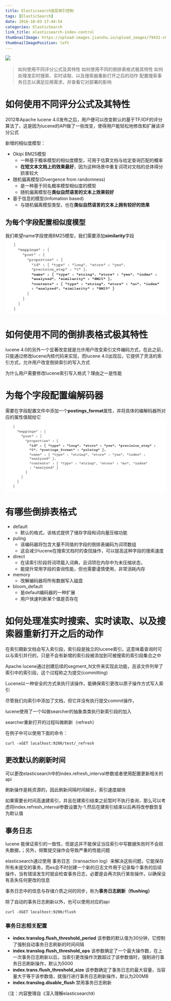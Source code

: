 ```yaml
---
title: Elasticsearch底层索引控制
tags: [ElasticSearch]
date: 2016-10-03 17:44:54
categories: ElasticSearch
link_title: elasticsearch-index-control
thumbnailImage: https://upload-images.jianshu.io/upload_images/79431-c6d398af52f4b48c.png?imageMogr2/auto-orient/strip%7CimageView2/2/w/558/format/webp
thumbnailImagePosition: left
---
```

<!-- toc -->
<!-- more -->
![](https://upload-images.jianshu.io/upload_images/79431-c6d398af52f4b48c.png?imageMogr2/auto-orient/strip%7CimageView2/2/w/558/format/webp)
>   如何使用不同评分公式及其特性
    如何使用不同的倒排表格式极其特性
    如何处理准实时搜索、实时读取、以及搜索器重新打开之后的动作
    配置搜索事务日志以满足应用需求，并查看它对部署的影响
       
#  如何使用不同评分公式及其特性 
2012年Apache lucene 4.0发布之后，用户便可以改变默认的基于TF/IDF的评分算法了，这是因为lucene的API做了一些改变，使得用户能轻松地修改和扩展该评分公式

新增的相似度模型：
- Okipi BM25模型
    - 一种基于概率模型的相似度模型，可用于估算文档与给定查询匹配的概率
    - **在短文本文档上的效果最好**，因为这种场景中重复词项对文档的总体得分损害较大
- 随机偏离模型(Divergence from randomness)
    - 是一种基于同名概率模型相似度的模型
    - 随机偏离模型在**类似自然语言的文本上效果较好**
- 基于信息的模型(Infomation based)
    - 与随机偏离模型类型，也在**类似自然语言的文本上拥有较好的效果**
    
## 为每个字段配置相似度模型
我们希望name字段使用BM25模型，我们需要添加**similarity**字段
![](elasticsearch-index-control/01.png)

# 如何使用不同的倒排表格式极其特性
lucene 4.0的另外一个显著改变就是允许用户改变索引文件编码方式，在此之前，只能通过修改lucene内核代码来实现，而lucene 4.0出现后，它提供了灵活的索引方式，允许用户改变倒排索引的写入方式

为什么用户需要修改lucene索引写入格式？理由之一是性能

# 为每个字段配置编解码器
需要在字段配置文件中添加一个**postings_format**属性，并将具体的编解码器所对应的属性值赋给它
![](elasticsearch-index-control/02.png)

# 有哪些倒排表格式
- default 
    - 默认的格式，该格式提供了储存字段和词向量压缩功能
- puling 
    -  该编码器将包含大量不同值的字段的倒排表编码为词项数组
    - 这会减少lucene在搜索文档时的查找操作，可以提高这种字段的搜索速度
- direct 
    - 在读索引阶段将词项载入词典，且词项在内存中为未压缩状态，
    - 能提升常用字段的查询性能，但也需要谨慎使用，非常消耗内存
- memory
    - 改解编码器将所有数据写入磁盘
- bloom_default     
    - 是default编码器的一种扩展
    - 用户快速判断某个值是否存在

#  如何处理准实时搜索、实时读取、以及搜索器重新打开之后的动作
在索引期新文档会写入索引段，索引段是独立的lucene索引，这意味着查询时可以与索引并行的，只是不会有新增的索引段被添加到可被搜索的索引段集合之中

Apache lucene通过创建后续的segment_N文件来实现此功能，且该文件列举了索引中的索引段，这个过程称之为提交(committing)

Lucene以一种安全的方式来执行该操作，能确保索引更改以原子操作方式写入索引

尽管我们向索引中添加了文档，但它并没有执行提交commit操作，

lucene使用了一个叫做searcher的抽象类类执行新索引段的加入

searcher重新打开的过程叫做刷新（refresh）

在例子中可以使用下面的命令：

    curl -xGET localhost:9200/test/_refresh

## 更改默认的刷新时间
可以更改elasticsearch中的index.refresh_interval参数或者使用配置更新相关的api

刷新操作是耗资源的，因此刷新间隔时间越长，索引速度越快

如果需要长时间高速建索引，并且在建索引结束之前暂时不执行查询，那么可以考虑将index.refresh_interval参数设置为-1.然后在建索引结束以后再将改参数恢复为默认值

## 事务日志
lucene 能保证索引的一致性，但是这并不能保证当往索引中写数据失败时不会损失数据，；另外，频繁提交操作会导致严重的性能问题

elasticsearch通过使用 事务日志（transaction log）来解决这些问题，它能保存所有未提交的事务，而es会不时创建一个新的日志文件用于记录每个事务的后续操作，当有错误发生时就会检查事务日志，必要是会再次执行某些操作，以确保没有丢失任何更改的信息

事务日志中的信息与存储介质之间的同步，称为**事务日志刷新（flushing）**

除了自动的事务日志刷新以外，也可以使用对应的api

    curl -XGET localhost:9200/flush


### 事务日志相关配置
- **index.translog.flush_threshold_period**  该参数的默认值为30分钟，它控制了强制自动事务日志刷新的时间间隔
- **index.translog.flush_threshold_ops**
该参数确定了一个最大操作数，在上一次事务日志刷新以后，当索引更改操作次数超过了该参数值时，强制进行事务日志刷新操作，默认为5000
- **index.trans.flush_threshold_size**
该参数确定了事务日志的最大容量，当容量大于等于该参数值，就强行进行事务日志刷新操作，默认为200MB
- **index.translog.disable_flush**
禁用事务日志刷新

（注：内容整理自《深入理解elasticsearch》）